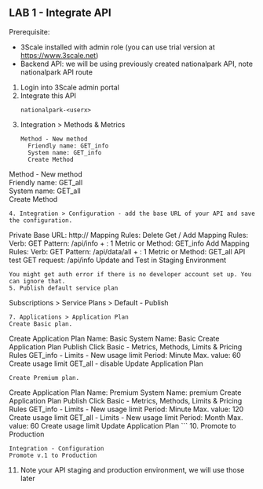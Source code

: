 
## LAB 1 - Integrate API

Prerequisite:
- 3Scale installed with admin role (you can use trial version at https://www.3scale.net)
- Backend API: we will be using previously created nationalpark API, note nationalpark API route
  
  
1. Login into 3Scale admin portal
2. Integrate this API
   ```
   nationalpark-<userx>
   ```
3. Integration > Methods & Metrics 
   ```
   Method - New method  
     Friendly name: GET_info  
     System name: GET_info  
     Create Method
  Method - New method  
     Friendly name: GET_all  
     System name: GET_all  
     Create Method
   ```
4. Integration > Configuration - add the base URL of your API and save the configuration.
   ```
   Private Base URL: http://<nationalpark-api>
   Mapping Rules:
     Delete Get /
     Add Mapping Rules:
       Verb: GET
       Pattern: /api/info
       + : 1
       Metric or Method: GET_info
     Add Mapping Rules:
       Verb: GET
       Pattern: /api/data/all
       + : 1
       Metric or Method: GET_all
   API test GET request: /api/info
   Update and Test in Staging Environment
   ```
   You might get auth error if there is no developer account set up. You can ignore that.
5. Publish default service plan
   ```
   Subscriptions > Service Plans > Default - Publish
   ```
7. Applications > Application Plan
   Create Basic plan.
   ```
   Create Application Plan
     Name: Basic
     System Name: Basic
     Create Application Plan
   Publish
   Click Basic - Metrics, Methods, Limits & Pricing Rules 
     GET_info - Limits - New usage limit
       Period: Minute
       Max. value: 60
       Create usage limit
     GET_all - disable
   Update Application Plan
   ```
   Create Premium plan.
   ```
   Create Application Plan
     Name: Premium
     System Name: premium
     Create Application Plan
   Publish
   Click Basic - Metrics, Methods, Limits & Pricing Rules 
     GET_info - Limits - New usage limit
       Period: Minute
       Max. value: 120
       Create usage limit
     GET_all - Limits - New usage limit
       Period: Month
       Max. value: 60
       Create usage limit
    Update Application Plan
    ```
10. Promote to Production
   ```
   Integration - Configuration
   Promote v.1 to Production
   ```
11. Note your API staging and production environment, we will use those later
